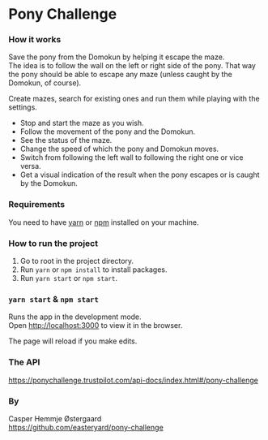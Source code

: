 # Pony Challenge

### How it works

Save the pony from the Domokun by helping it escape the maze.\
The idea is to follow the wall on the left or right side of the pony. That way the pony should be able to escape any
maze (unless caught by the Domokun, of course).

Create mazes, search for existing ones and run them while playing with the settings.

- Stop and start the maze as you wish.
- Follow the movement of the pony and the Domokun.
- See the status of the maze.
- Change the speed of which the pony and Domokun moves.
- Switch from following the left wall to following the right one or vice versa.
- Get a visual indication of the result when the pony escapes or is caught by the Domokun.

### Requirements

You need to have [yarn](https://classic.yarnpkg.com/en/docs/install/#debian-stable)
or [npm](https://www.npmjs.com/get-npm) installed on your machine.

### How to run the project

1. Go to root in the project directory.
2. Run `yarn` or `npm install` to install packages.
3. Run `yarn start` or `npm start`.

### `yarn start` & `npm start`

Runs the app in the development mode.\
Open [http://localhost:3000](http://localhost:3000) to view it in the browser.

The page will reload if you make edits.

### The API

https://ponychallenge.trustpilot.com/api-docs/index.html#/pony-challenge

### By
Casper Hemmje Østergaard \
https://github.com/easteryard/pony-challenge
